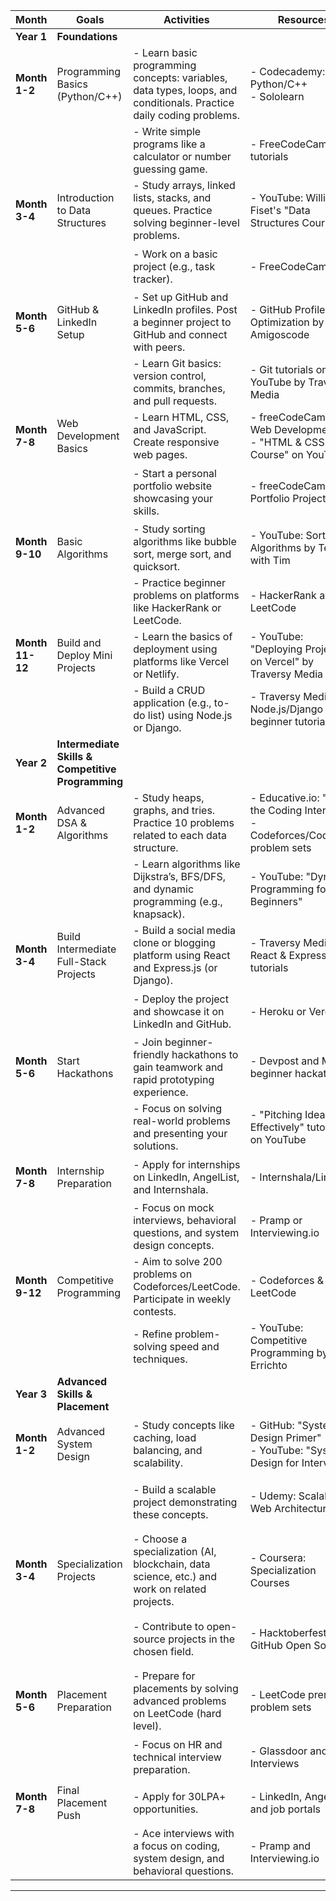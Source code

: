 
| **Month**       | **Goals**                                           | **Activities**                                                                                                                  | **Resources**                                                                                 | **Checklist**                                                                 |
|------------------|-----------------------------------------------------|----------------------------------------------------------------------------------------------------------------------------------|-----------------------------------------------------------------------------------------------|--------------------------------------------------------------------------------|
| **Year 1**       | **Foundations**                                     |                                                                                                                                  |                                                                                               |                                                                                 |
| **Month 1-2**    | Programming Basics (Python/C++)                     | - Learn basic programming concepts: variables, data types, loops, and conditionals. Practice daily coding problems.             | - Codecademy: Python/C++ <br> - Sololearn                                                     | 🟢 Learn programming fundamentals                                              |
|                  |                                                     | - Write simple programs like a calculator or number guessing game.                                                              | - FreeCodeCamp tutorials                                                                      | 🟢 Create 2 beginner projects                                                 |
| **Month 3-4**    | Introduction to Data Structures                     | - Study arrays, linked lists, stacks, and queues. Practice solving beginner-level problems.                                     | - YouTube: William Fiset's "Data Structures Course"                                           | 🟢 Solve 20 DSA problems                                                       |
|                  |                                                     | - Work on a basic project (e.g., task tracker).                                                                                 | - FreeCodeCamp                                                                                 | 🟢 Build 1 DSA-related project                                                |
| **Month 5-6**    | GitHub & LinkedIn Setup                             | - Set up GitHub and LinkedIn profiles. Post a beginner project to GitHub and connect with peers.                                | - GitHub Profile Optimization by Amigoscode                                                   | 🟢 Create LinkedIn and GitHub profiles                                         |
|                  |                                                     | - Learn Git basics: version control, commits, branches, and pull requests.                                                      | - Git tutorials on YouTube by Traversy Media                                                 | 🟢 Push first repository                                                      |
| **Month 7-8**    | Web Development Basics                              | - Learn HTML, CSS, and JavaScript. Create responsive web pages.                                                                 | - freeCodeCamp: Web Development <br> - "HTML & CSS Crash Course" on YouTube                   | 🟢 Build 2 responsive web pages                                                |
|                  |                                                     | - Start a personal portfolio website showcasing your skills.                                                                    | - freeCodeCamp Portfolio Projects                                                             | 🟢 Deploy a personal portfolio website                                         |
| **Month 9-10**   | Basic Algorithms                                    | - Study sorting algorithms like bubble sort, merge sort, and quicksort.                                                         | - YouTube: Sorting Algorithms by Tech with Tim                                               | 🟢 Solve 10 sorting problems                                                  |
|                  |                                                     | - Practice beginner problems on platforms like HackerRank or LeetCode.                                                          | - HackerRank and LeetCode                                                                     | 🟢 Complete 30 beginner problems                                              |
| **Month 11-12**  | Build and Deploy Mini Projects                      | - Learn the basics of deployment using platforms like Vercel or Netlify.                                                        | - YouTube: "Deploying Projects on Vercel" by Traversy Media                                   | 🟢 Deploy a simple project online                                              |
|                  |                                                     | - Build a CRUD application (e.g., to-do list) using Node.js or Django.                                                          | - Traversy Media: Node.js/Django beginner tutorials                                           | 🟢 Complete 1 full-stack project                                               |
| **Year 2**       | **Intermediate Skills & Competitive Programming**   |                                                                                                                                  |                                                                                               |                                                                                 |
| **Month 1-2**    | Advanced DSA & Algorithms                           | - Study heaps, graphs, and tries. Practice 10 problems related to each data structure.                                          | - Educative.io: "Ace the Coding Interview" <br> - Codeforces/CodeChef problem sets            | 🟢 Solve 30 advanced DSA problems                                             |
|                  |                                                     | - Learn algorithms like Dijkstra’s, BFS/DFS, and dynamic programming (e.g., knapsack).                                          | - YouTube: "Dynamic Programming for Beginners"                                               | 🟢 Solve 20 algorithmic problems                                              |
| **Month 3-4**    | Build Intermediate Full-Stack Projects              | - Build a social media clone or blogging platform using React and Express.js (or Django).                                       | - Traversy Media: React & Express tutorials                                                  | 🟢 Complete 1 full-stack project                                               |
|                  |                                                     | - Deploy the project and showcase it on LinkedIn and GitHub.                                                                    | - Heroku or Vercel                                                                            | 🟢 Publish project on GitHub                                                  |
| **Month 5-6**    | Start Hackathons                                    | - Join beginner-friendly hackathons to gain teamwork and rapid prototyping experience.                                          | - Devpost and MLH beginner hackathons                                                        | 🟢 Participate in 2 hackathons                                                |
|                  |                                                     | - Focus on solving real-world problems and presenting your solutions.                                                           | - "Pitching Ideas Effectively" tutorials on YouTube                                           | 🟢 Build hackathon projects                                                   |
| **Month 7-8**    | Internship Preparation                              | - Apply for internships on LinkedIn, AngelList, and Internshala.                                                                | - Internshala/LinkedIn                                                                        | 🟢 Apply to 20+ internships                                                   |
|                  |                                                     | - Focus on mock interviews, behavioral questions, and system design concepts.                                                   | - Pramp or Interviewing.io                                                                   | 🟢 Conduct 2 mock interviews                                                  |
| **Month 9-12**   | Competitive Programming                             | - Aim to solve 200 problems on Codeforces/LeetCode. Participate in weekly contests.                                             | - Codeforces & LeetCode                                                                       | 🟢 Solve 100+ problems                                                        |
|                  |                                                     | - Refine problem-solving speed and techniques.                                                                                  | - YouTube: Competitive Programming by Errichto                                               | 🟢 Improve contest ranking                                                    |
| **Year 3**       | **Advanced Skills & Placement**                     |                                                                                                                                  |                                                                                               |                                                                                 |
| **Month 1-2**    | Advanced System Design                              | - Study concepts like caching, load balancing, and scalability.                                                                 | - GitHub: "System Design Primer" <br> - YouTube: "System Design for Interviews"              | 🟢 Learn key system design concepts                                           |
|                  |                                                     | - Build a scalable project demonstrating these concepts.                                                                        | - Udemy: Scalable Web Architecture                                                            | 🟢 Complete a system design project                                           |
| **Month 3-4**    | Specialization Projects                             | - Choose a specialization (AI, blockchain, data science, etc.) and work on related projects.                                    | - Coursera: Specialization Courses                                                            | 🟢 Build 2 specialization projects                                            |
|                  |                                                     | - Contribute to open-source projects in the chosen field.                                                                       | - Hacktoberfest and GitHub Open Source                                                        | 🟢 Contribute to 3+ open-source projects                                       |
| **Month 5-6**    | Placement Preparation                               | - Prepare for placements by solving advanced problems on LeetCode (hard level).                                                | - LeetCode premium problem sets                                                               | 🟢 Solve 50+ hard problems                                                    |
|                  |                                                     | - Focus on HR and technical interview preparation.                                                                              | - Glassdoor and Mock Interviews                                                              | 🟢 Conduct 3 mock interviews                                                  |
| **Month 7-8**    | Final Placement Push                                | - Apply for 30LPA+ opportunities.                                                                                               | - LinkedIn, AngelList, and job portals                                                       | 🟢 Apply for 20+ companies                                                    |
|                  |                                                     | - Ace interviews with a focus on coding, system design, and behavioral questions.                                               | - Pramp and Interviewing.io                                                                   | 🟢 Secure placement offers                                                    |

--- 
